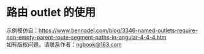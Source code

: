 # 路由 outlet 的使用  
示例模仿自：https://www.bennadel.com/blog/3346-named-outlets-require-non-empty-parent-route-segment-paths-in-angular-4-4-4.htm  
如有版权问题，请联系作者：ngbook@163.com  
